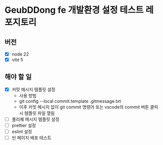 # GeubDDong fe 개발환경 설정 테스트 레포지토리
## 버전
- [x] node 22
- [x] vite 5
## 해야 할 일
- [x] 커밋 메시지 템플릿 설정
  - 사용 방법
  - git config --local commit.template .gitmessage.txt
  - 이후 커밋 메시지 없이 git commit 명령어 또는 vscode의 commit 버튼 클릭 시 템플릿 파일 열림
- [ ] 풀리퀘 메시지 템플릿 설정
- [ ] prettier 설정
- [ ] eslint 설정
- [ ] 빈 페이지 배포 테스트